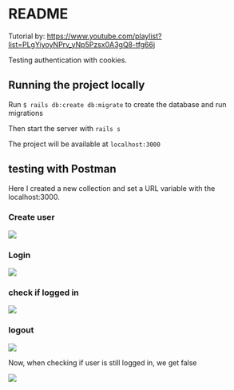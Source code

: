 # README

Tutorial by: https://www.youtube.com/playlist?list=PLgYiyoyNPrv_yNp5Pzsx0A3gQ8-tfg66j

Testing authentication with cookies.

## Running the project locally

Run ```$ rails db:create db:migrate``` to create the database and run migrations

Then start the server with ``` rails s ```

The project will be available at ``` localhost:3000 ```

## testing with Postman

Here I created a new collection and set a URL variable with the localhost:3000.

### Create user

![](https://blogger.googleusercontent.com/img/a/AVvXsEh1WdS5x72lMWrTdhR51mJkiG6F1Mq7xzOywEkMJWjbhvXvBKz_J8MNg4tAQOFovJJ8qvUX7kFKvcAbIomyYAHTq9GH9e77Ht07P04awoIBp5SxSQfpkhh9Tj4MY7vzu6Opj1zOLHgx8w6KLjhOTEZMpPmgyswm5PDT_B9kTjfUp4093R5QO4oHOZZMFA)


### Login

![](https://blogger.googleusercontent.com/img/a/AVvXsEh9Wswrzx52T8TFDeFVaTDJMZXkPNpwVvvto5P17hVy5Xg77mXGOuh5-LiZ-jBUjsJl3nwRy94E-2MJBj-bEfESr_Ttu_wYIhKawvs4Y9N03Vn97YMIW5ugbKi5VCNeW4KiyI-IOHZ24ooyxwFf3wMgDO-QjG7fAjUUFeEHdSkR3vJBr1aodg3lMX8G9A)

### check if logged in

![](https://blogger.googleusercontent.com/img/a/AVvXsEhHe458_Np3K8d2uTlnR58KuezK3xICPtRzxdrKeds2dnBwenLiNJkjIvgTpnEhR17MOcv-F5f2ppDXDuH7oGSYUoFB9p_9FcKOh0yCuw6ul0J83zol4I2Qn-cINnhtcI_AhXW39evpK3e7XXkgYfmn6G0ewFKmI4az94bDH1qqFjfQ-ZgaiLOUdKrBcw)

### logout

![](https://blogger.googleusercontent.com/img/a/AVvXsEi1WmVuJp2WtNhrem7EFA27_zCTWqA29X04k5PvlBmqppFGeX6I55VzIAY2gnbRaCmr8GT6r4rTA3h7cohCSNke5eO_61XzNhlrtQ26ZqwiAqDg6vk6IsIuLGD7evRAQpKQeFlR0OPwW0fesV1aMTAz4cd2KDdKP5pt0zS05I0_0jZrvlf5D5R2fG9-Rw)

Now, when checking if user is still logged in, we get false

![](https://blogger.googleusercontent.com/img/a/AVvXsEjQIxqe0IrKuJ7mgTyaD1Qj47CkqlAJfVNObDv1N5leT_vS1dy2FVLC0NPBTflLUGgvHng64CV-eprfQP8y_oW5JfcCjqRbM5IgVr3yYvwSR45Gg43uH52N7VsnBxV5j7I3rNQTIqqzbvDYMmzpRAXaTgx7oXJIYl6jov1-v3zr5en14atUYn5hxE0I3A)
